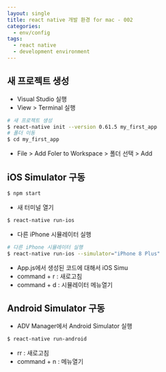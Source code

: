 ```yaml
---
layout: single
title: react native 개발 환경 for mac - 002
categories: 
  - env/config
tags: 
  - react native
  - development environment
---
```


## 새 프로젝트 생성

- Visual Studio 실행
- View > Terminal 실행

~~~bash
# 새 프로젝트 생성
$ react-native init --version 0.61.5 my_first_app
# 폴더 이동
$ cd my_first_app
~~~

- File > Add Foler to Workspace > 폴더 선택 > Add

## iOS Simulator 구동

~~~bash
$ npm start
~~~

- 새 터미널 열기

~~~bash
$ react-native run-ios
~~~

- 다른 iPhone 시뮬레이터 실행

~~~bash
# 다른 iPhone 시뮬레이터 실행
$ react-native run-ios --simulator="iPhone 8 Plus"
~~~

- App.js에서 생성된 코드에 대해서 iOS Simu
- command + r : 새로고침
- command + d : 시뮬레이터 메뉴열기

## Android Simulator 구동

- ADV Manager에서 Android Simulator 실행

~~~bash
$ react-native run-android
~~~

- rr : 새로고침
- command + n : 메뉴열기
